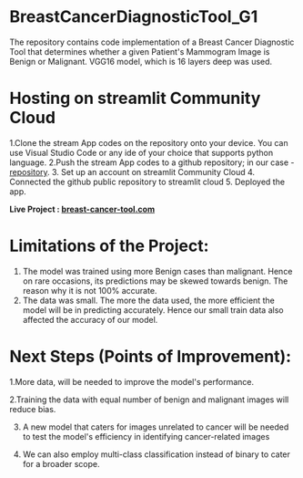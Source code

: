 # **BreastCancerDiagnosticTool_G1**
The repository contains code implementation of a Breast Cancer Diagnostic Tool that determines whether a given Patient's Mammogram Image is Benign or Malignant. VGG16 model, which is 16 layers deep was used.


# **Hosting on streamlit Community Cloud**
1.Clone the stream App codes on the repository onto your device. You can use Visual Studio Code or any ide of your choice that supports python language.
2.Push the stream App codes to a github repository; in our case - [repository](https://github.com/johnthuo1/breast-cancer-tool).
3. Set up an account on streamlit Community Cloud
4. Connected the github public repository to streamlit cloud
5. Deployed the app.

  **Live Project : [breast-cancer-tool.com](https://johnthuo1-breast-cancer-tool-streamapp-647vh4.streamlit.app/)**
  
  # **Limitations of the Project:**
1. The model was trained using more Benign cases than malignant. Hence on rare occasions, its predictions may be skewed towards benign. The reason why it is not 100% accurate.
2. The data was small. The more the data used, the more efficient the model will be in predicting accurately. Hence our small train data also affected the accuracy of our model.
  
  # **Next Steps (Points of Improvement):**
1.More data, will be needed to improve the model's performance.

2.Training the data with equal number of benign and malignant images will reduce bias.

3. A new model that caters for images unrelated to cancer will be needed to test the model's efficiency in identifying cancer-related images

5. We can also employ multi-class classification instead of binary to cater for a broader scope.
 
